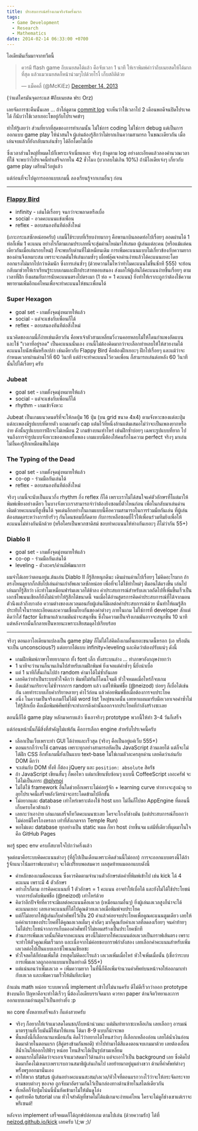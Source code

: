 ```yaml
---
title: ประสบการณ์สร้างเกมจริงจังครั้งแรก
tags:
  - Game Development
  - Research
  - Mathematics
date: 2014-02-14 06:33:00 +0700
---
```


ไอเดียมันเริ่มมาจากทวีตนี้

<blockquote class="twitter-tweet" lang="en"><p>ควรมี flash game ถีบเนยสดได้แล้ว คือจับเวลา 1 นาที ให้เราพิมพ์คำว่าถีบเนยสดให้ได้มากที่สุด แล้วแมวเนยสดก็หน้าน่วมๆไปด้วยไรงี้ เก็บสถิติด้วย</p>&mdash; แม็คคลี่ (@McKiEz) <a href="https://twitter.com/McKiEz/statuses/411799743132471296">December 14, 2013</a></blockquote>

(ว่าแต่ใครมันจุดกระแส #ถีบเนยสด ฟระ Orz)

เลยจัดการซะคืนนั้นเลย ... ถ้าไล่ดูตาม [commit log][] จะเห็นว่าใช้เวลาไป 2 เดือนพอดีจนปิดโปรเจคได้ ก็นับว่าใช้เวลาเยอะโขอยู่กับโปรเจคขำๆ

ทำให้รู้เลยว่า ส่วนที่ยากที่สุดของการทำเกมนั้น ไม่ใช่การ coding ไม่ใช่การ debug แต่เป็นการออกแบบ game play ให้น่าสนใจ ผู้เล่นต้องรู้สึกว่าไม่ยากเกินความสามารถ ในขณะเดียวกัน เมื่อเล่นจบแล้วก็ยังกลับมาเล่นซ้ำๆ ได้อีกโดยไม่เบื่อ

ซึ่งเวลาส่วนใหญ่ที่หมดไปก็เพราะเจ้าเนี่ยแหละ จริงๆ ถ้าดูตาม log อย่างละเอียดแล้วลองคำนวณเวลาที่ใช้ จะพบว่าโปรเจคนี้ทำเสร็จภายใน 42 ชั่วโมง (บวกลบไม่เกิน 10%) ถ้ามีไอเดียเจ๋งๆ เกี่ยวกับ game play เตรียมไว้อยู่แล้ว

แต่ก่อนที่จะไปดูการออกแบบเกมนี้ ลองเรียนรู้จากเกมอื่นๆ ก่อน

---

### [Flappy Bird](http://www.blognone.com/node/53310)

- infinity - เล่นได้เรื่อยๆ จนกว่าจะพลาดหรือเบื่อ
- social - อวดคะแนนแข่งเพื่อน
- reflex - ตอบสนองทันทีต่อสิ่งใหม่

(เกาะกระแสซักหน่อยครับ) เกมนี้ใช้ระบบที่เรียบง่ายมากๆ คือพานกบินลอดท่อไปเรื่อยๆ ลอดผ่านได้ 1 ท่อก็เพิ่ม 1 คะแนน อย่างไรก็ตามเกมประเภทนี้จะสุ่มด่านใหม่มาให้เสมอ ผู้เล่นแต่ละคน (หรือแม้แต่คนเดียวกันเมื่อเล่นรอบใหม่) ก็จะพบกับด่านที่ไม่เหมือนเดิม การเพิ่มคะแนนแบบไม่เกี่ยวข้องกับความยากของด่านจึงเหมาะสม เพราะจะกดดันให้เล่นเกมซ้ำๆ เผื่อฟลุ๊คเจอด่านง่ายแล้วได้คะแนนเยอะโดยออกแรงไม่มากไปกว่าเดิมนัก ซึ่งการเล่นซ้ำๆ (ด้วยความโมโหว่าทำไมคะแนนไม่ขึ้นซักที 555) จะย้อนกลับมาช่วยให้เราเรียนรู้ระบบเกมและฝึกประสาทตอบสนอง ส่งผลให้ผู้เล่นได้คะแนนง่ายขึ้นเรื่อยๆ ตามเวลาที่ฝึก ยิ่งผสมกับการนับคะแนนตรงไปตรงมา (1 ท่อ = 1 คะแนน) ยิ่งทำให้เรากะถูกว่าต้องใช้ความพยายามเพิ่มอีกแค่ไหนเพื่อจะทำคะแนนให้ชนะเพื่อนได้


### Super Hexagon

- goal set - เกมตั้งจุดมุ่งหมายให้แล้ว
- social - แต่จะแข่งกับเพื่อนก็ได้
- reflex - ตอบสนองทันทีต่อสิ่งใหม่

แนวคิดของเกมนี้ก็ง่ายเช่นเดียวกัน คือพาเจ้าตัวสามเหลี่ยมวิ่งวนคอยหลบไม่ให้โดนกำแพงอัดแบน และใช้ "เวลาที่อยู่รอด" เป็นคะแนนนั่นเอง งานนี้ไม่ต้องคิดมากว่าจะเลือกท่าหลบให้ให้สวยงามได้คะแนนโบนัสเพิ่มหรือเปล่า เช่นเดียวกับ Flappy Bird คือต้องฝึกเยอะๆ ฝึกไปเรื่อยๆ และแม้ว่าจะกำหนดเวลาผ่านด่านไว้ที่ 60 วินาที แต่ถ้าจะทำคะแนนไว้อวดเพื่อน ก็สามารถเล่นต่อหลัง 60 วินาทีนั้นไปได้เรื่อยๆ ครับ


### Jubeat

- goal set - เกมตั้งจุดมุ่งหมายให้แล้ว
- social - แต่จะแข่งกับเพื่อนก็ได้
- rhythm - เกมเข้าจังหวะ

Jubeat เป็นเกมแนวดนตรีที่จะให้กดปุ่ม 16 ปุ่ม (บน grid ขนาด 4x4) ตามจังหวะของแต่ละปุ่ม แต่ละเพลงมีรูปแบบที่ตายตัว แถมเกมยัง cap แต้มไว้ที่หนึ่งล้านแต้มเสมอไม่ว่าจะเป็นเพลงยากหรือง่าย ดังนั้นรูปแบบการฝึกจะไม่เหมือน 2 เกมข้างบนเท่าไหร่ เช่นฝึกซ้ำบ่อยๆ เฉพาะรูปแบบที่ยาก ไปจนถึงการจำรูปแบบจังหวะของเพลงทั้งเพลง เกมแบบนี้ต้องให้คนรักในความ perfect จริงๆ มาเล่น ไม่งั้นคงรู้สึกเหมือนฟินไม่สุด


### The Typing of the Dead

- goal set - เกมตั้งจุดมุ่งหมายให้แล้ว
- co-op - ร่วมมือกันเล่นได้
- reflex - ตอบสนองทันทีต่อสิ่งใหม่

จริงๆ เกมนี้จะนับเป็นแนวกึ่ง rhythm กึ่ง reflex ก็ได้ เพราะเราไม่ได้สนใจแค่ตัวอักษรที่โผล่มาให้พิมพ์เพียงอย่างเดียว ในบางจังหวะเราสามารถจำว่าต้องยิงซอมบี้ตัวไหนก่อน เพื่อในกลับมาเล่นด่านเดิมด้วยคะแนนที่สูงขึ้นได้ จุดเด่นอีกอย่างในเกมแบบนี้คือความสามารถในการร่วมมือกันเล่น ที่ผู้เล่นต้องสมดุลระหว่างการยิงรัวๆ กันโดนซอมบี้กัดตาย กับการเหลือซอมบี้ไว้ให้เพื่อนร่วมทีมยิงเพื่อให้คะแนนไม่ห่างกันนักด้วย (หรือใครเป็นพวกซาดิสม์ ชอบทำคะแนนให้ห่างกันเยอะๆ ก็ไม่ว่ากัน 55+)


### Diablo II

- goal set - เกมตั้งจุดมุ่งหมายให้แล้ว
- co-op - ร่วมมือกันเล่นได้
- leveling - ตัวละคร/ด่านมีพัฒนาการ

ผมจำได้เลยว่าตอนอยู่ม.ต้นเล่น Diablo II ก็รู้สึกหนุกดีนะ เดินผ่านด่านไปเรื่อยๆ ไม่คิดอะไรมาก ถ้าตรงไหนดูยากก็กลับไปเล่นด่านเก่าอัพเลเวลซักหน่อย เพื่อที่จะได้ใช้ท่าใหม่ๆ ตีมอนได้แรงขึ้น เล่นไปเล่นมาก็รู้สึกว่า เอ๊ะทำไมเหมือนฟาร์มเลเวลได้ช้าลง ค่าประสบการณ์สำหรับเลเวลถัดไปที่เพิ่มขึ้นเร็วเป็นเอกซ์โพเนนเชียลก็ยังไม่น่าทำให้รู้สึกได้ขนาดนี้ จนเมื่อได้อ่านสูตรการคิดค่าประสบการณ์ที่ได้จากมอนตัวนึงแล้วถึงบางอ้อ ความต่างของเลเวลมอนกับผู้เล่นก็มีผลต่อค่าประสบการณ์ด้วย นั่นทำให้ผมรู้สึกประทับใจในรายละเอียดและความเชื่อมโยงกันของค่าต่างๆ ภายในเกม ไม่ใช่การที่ developer สักแต่คิดว่าใส่ factor นี้เข้ามาแล้วเกมมันน่าจะสนุกขึ้น ซึ่งในความเป็นจริงเกมมันอาจจะสนุกขึ้น 10 นาที แต่หลังจากนั้นก็กลายเป็นหายนะเพราะเสียสมดุลไปเรียบร้อย

---

จริงๆ ตอนเอาไอเดียมาแปลงเป็น game play ก็ไม่ได้ไล่คิดถึงเกมอื่นเยอะขนาดนี้หรอก (เอ หรือมันจะเป็น unconscious?) แต่อยากได้แบบ infinity+leveling และคิดว่าต้องปรับแน่ๆ ดังนี้

- เกมฝึกพิมพ์ภาษาไทยยากมาก ทั้ง font เล็ก ทั้งสระบนล่าง ...  ทำภาษาอังกฤษง่ายกว่า
- 1 นาทีจะว่านานก็นานเกินไปสำหรับเกมฝึกพิมพ์ ยิ่งเจอแต่คำซ้ำๆ นี่ยิ่งน่าเบื่อ
- แต่ 1 นาทีก็สั้นเกินไปถ้า random คำมาได้ไม่ซ้ำกันเลย
- เลยคิดว่าทำเป็นระบบหัวใจดีกว่า พิมพ์ไม่ทันก็โดนโจมตี หัวใจหมดเมื่อไหร่ก็จบเกม
- ถึงแม้ส่วนกริยาจะไม่ซ้ำจากการ random แล้ว แต่ให้พิมพ์ชื่อ (@neizod) บ่อยๆ ก็เบื่อได้เช่นกัน เลยทำระบบเก็บคำกริยาหลายๆ คำไว้ก่อน แล้วค่อยพิมพ์ชื่อเมื่อต้องการจบประโยค
- อนึ่ง ในความเป็นจริงเกมก็ไม่ได้มี word list ใหญ่ขนาดนั้น เลยหาแผนมารับมือเวลาเจอคำซ้ำไม่ให้รู้สึกเบื่อ คือเมื่อพิมพ์ศัพท์ซ้ำจะทำการดึงคำนั้นออกจากประโยคที่กำลังสร้างซะเลย

ตอนนี้ก็ได้ game play หลักมาครบแล้ว ซึ่งเอาจริงๆ prototype พวกนี้ให้ทำ 3-4 วันก็เสร็จ

แต่ก่อนหน้านั้นก็มีสิ่งที่สำคัญไม่แพ้กัน คือการเลือก engine สำหรับโปรเจคนี้ครับ

- เลือกเป็นเว็บเพราะทำ GUI ได้ง่ายและเร็วสุด (จริงๆ คือเป็นอยู่แค่เว็บ 555+)
- ตอนแรกก็ว่าจะใช้ canvas เพราะทุกอย่างสามารถยัดเป็น JavaScript ล้วนเลยได้ แต่ก็จะไม่ได้ฝึก CSS อีกทั้งเกมนี้ยังเป็นแบบ text-base ไม่ใช่เกมตัวละครลุยด่าน เลยคิดว่าเล่นกับ DOM ดีกว่า
- จะเล่นกับ DOM ทั้งที ก็ต้อง jQuery และ `position: absolute` สิครัช
- ถ้า JavaScript เขียนสั้นๆ ก็พอไหว แต่มาเขียนซับซ้อนๆ แบบนี้ CoffeeScript เถอะครัฟ จะได้ไม่เป็นภาระ [@plynoi][]
- ไม่ได้ใช้ framework อื่นใดช่วยอีกเพราะไม่ค่อยรู้จัก + learning curve ท่าทางจะสูงน่าดู รอลุยโปรเจคนี้เสร็จพลังวัตรน่าจะกระโดดข้ามไปอีกขั้น
- ไม่อยากแตะ database เท่าไหร่เพราะต้องใช้ host แยก ไม่งั้นก็ไปขอ AppEngine ที่ตอนนี้เก็บครบโควต้าแล้ว
- เลยกะว่าเอาง่าย เล่นเกมเสร็จก็ทวีตคะแนนซะเลย ใครจะโกงก็ช่างมัน (แต่ประสบการณ์ก็บอกว่าไม่ค่อยมีใครโกงหรอก เท่าที่สังเกตจาก Temple Run)
- พอไม่แตะ database ทุกอย่างเป็น static หมด ก็หา host ง่ายขึ้นจม แต่มีที่เดียวที่ผุดมาในใจคือ GitHub Pages

พอรู้ spec env ครบก็สบายใจไปกว่าครึ่งแล้ว

จุดต่อมาคือระบบคิดคะแนนต่างๆ (ที่อู้ไปเป็นเดือนเพราะคิดส่วนนี้ไม่ออก) การจะออกแบบตรงนี้ได้ถ้ารู้จักแนวโน้มกราฟแบบต่างๆ จะได้เปรียบพอสมควร ผลสุดท้ายผมออกแบบดังนี้

- ค่าหลักของเกมคือคะแนน ซึ่งควรคิดตามจำนวนตัวอักษรต่อคำที่พิมพ์เข้าไป เช่น kick ได้ 4 คะแนน เพราะมี 4 ตัวอักษร
- อย่างไรก็ตาม การคิดคะแนนที่ 1 ตัวอักษร = 1 คะแนน อาจทำให้เบื่อได้ และยังไม่ได้ใช้ประโยชน์จากการบังคับพิมพ์ชื่อ (@neizod) เท่าไหร่ด้วย
- คิดว่าอีกปัจจัยที่ควรจะมีผลต่อคะแนนคือเลเวล (เหมือนเกมอื่นๆ) ยิ่งผู้เล่นเลเวลสูงก็น่าจะได้คะแนนเยอะ เลยเอาคะแนนที่ได้ไปคูณด้วยเลเวลเมื่อพิมพ์จบประโยค
- แต่ก็ไม่อยากให้ผู้เล่นเก็บคำศัพท์ไว้เป็น 20 คำแล้วค่อยจบประโยคเพื่อคูณคะแนนตูมเดียว เลยให้แค่คำแรกของประโยคที่ได้คูณเลเวลเต็มๆ คำถัดๆ มาก็คูณกับค่าเลเวลที่ลดลงเรื่อยๆ จนคำท้ายๆ ไม่ได้ประโยชน์จากการเก็บดองคำศัพท์ไว้ไม่ยอมสร้างเป็นประโยคซักที
- ส่วนการเพิ่มเลเวลนั้นก็คิดจากคะแนน ตรงนี้ไม่อยากให้คะแนนต่อเลเวลเป็นกราฟเส้นตรง เพราะจะทำให้ตัวคูณเพิ่มเร็วมาก และเนื่อจากไม่ค่อยชอบกราฟกำลังสอง เลยเลือกค่าคะแนนสำหรับเพิ่มเลเวลต่อไปเป็นแบบเอกซ์โพเนนเชียลซะ
- หัวใจลดได้ก็ย่อมเพิ่มได้ ง่ายสุดไม่คิดอะไรแล้ว เลเวลเพิ่มเมื่อไหร่ หัวใจเพิ่มเมื่อนั้น (เชื่อว่าระบบการเพิ่มเลเวลถูกออกแบบมาเป็นอย่างดี 555+)
- แต่แน่นอนว่าเพิ่มเลเวล = เพิ่มความยาก ในที่นี้ก็คือเพิ่มจำนวนคำศัพท์บนหน้าจอให้ออกมาเท่ากับเลเวล และเพิ่มความเร็วให้มันทีละนิดๆ

ถ้าแม่น math หน่อย ระบบพวกนี้ implement เข้าไปไม่นานครับ ดีไม่ดีเร็วกว่าออก prototype ข้างบนอีก ปัญหาคือจะทำได้เร็วๆ นี่ต้องไอเดียบรรเจิดมาก ควรหา paper ด้านจิตวิทยาและการออกแบบเกมอ่านตุนไว้เป็นอย่างยิ่ง :p

พอ core ทั้งหลายเสร็จแล้ว ก็แต่งสวยครับ

- จริงๆ ก็อยากให้เจ้าแมวสดโดนชก/ถีบหน้าน่วมนะ แต่มันทำยากซะเหลือเกิน เลยเลือกๆ อารมณ์มาตรฐานที่เว็บมันมีให้มาให้แทน ได้มา 8-9 แบบก็น่าจะพอ
- พื้นหลังนี้ก็เลือกนานเหมือนกัน คิดไว้ว่าอยากได้โทนสว่างๆ ก็เลือกเหลืองอ่อน เลยได้น้ำเงินอ่อนติดมาด้วยในตอนแรก (สีคู่ตรงข้ามกันพอดี) ทำไปทำมาได้สีแดงตอนจบเกมมาด้วย เลยต้องเลื่อนสีน้ำเงินให้ออกไปฟ้าๆ หน่อย โทนสีจะได้เป็นรูปสามเหลี่ยม
- ตอนแรกไม่ได้คิดว่าจะเอาเจ้าแมวสดมาไว้ด้านล่าง แต่จะเอาไว้เป็น background เลย ซึ่งคิดไปคิดมาก็คงไม่เหมาะเพราะรบกวนสมาธิผู้เล่นเกินไป เลยย้ายมาอยู่มุมล่างขวา ด้านที่คำศัพท์ต่างๆ พรั่งพรูออกมานั่นเอง
- ทำให้พวก status ผู้เล่นอย่างคะแนนสะสม/เลเวล/หัวใจที่ตอนแรกวางไว้ว่าจะให้กระจัดกระจายตามขอบต่างๆ ของจอ ถูกจับมาอัดรวมกันไว้เป็นกล่องทางด้านซ้ายในสไตล์เดียวกัน
- ที่เหลือก็จับปุ่มโน่นนี่นั่นยัดเข้ามาไม่ให้มันดูโล่ง
- สุดท้ายคือ tutorial เกม หัวใจสำคัญที่ขาดไม่ได้แม้เกมจะง่ายแค่ไหน ใครจะไม่ดูก็ช่างเขาแต่เราจะพรีเซนต์!

หลังจาก implement เสร็จหมดก็ได้ฤกษ์ปล่อยเกม ตามไปเล่น (ด้วยความรัก) ได้ที่ [neizod.github.io/kick][kick neizod] เลยครับ \\(;w ;)/


[@plynoi]: //twitter.com/plynoi

[commit log]: //github.com/neizod/kick
[kick neizod]: //neizod.github.io/kick/
